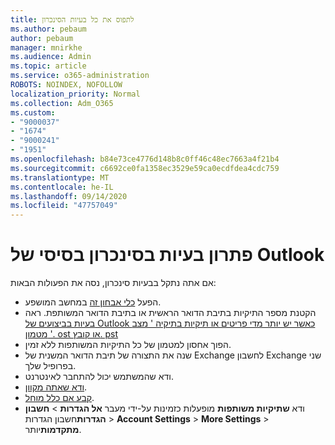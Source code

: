 ```yaml
---
title: לתפוס את כל בעיות הסינכרון
ms.author: pebaum
author: pebaum
manager: mnirkhe
ms.audience: Admin
ms.topic: article
ms.service: o365-administration
ROBOTS: NOINDEX, NOFOLLOW
localization_priority: Normal
ms.collection: Adm_O365
ms.custom:
- "9000037"
- "1674"
- "9000241"
- "1951"
ms.openlocfilehash: b84e73ce4776d148b8c0ff46c48ec7663a4f21b4
ms.sourcegitcommit: c6692ce0fa1358ec3529e59ca0ecdfdea4cdc759
ms.translationtype: MT
ms.contentlocale: he-IL
ms.lasthandoff: 09/14/2020
ms.locfileid: "47757049"
---
```

# <a name="basic-outlook-sync-troubleshooting"></a>פתרון בעיות בסינכרון בסיסי של Outlook

אם אתה נתקל בבעיות סינכרון, נסה את הפעולות הבאות:

- הפעל [כלי אבחון זה](https://aka.ms/sara-outlooksendreceive) במחשב המושפע.
- הקטנת מספר התיקיות בתיבת הדואר הראשית או בתיבת הדואר המשותפת. ראה [בעיות בביצועים של Outlook כאשר יש יותר מדי פריטים או תיקיות בתיקיה ' מצב מטמון '. ost או קובץ. pst](https://support.microsoft.com/help/2768656/outlook-performance-issues-when-there-are-too-many-items-or-folders-in)
- הפוך אחסון למטמון של כל התיקיות המשותפות ללא זמין.
- שנה את התצורה של תיבת הדואר המשנית של Exchange לחשבון Exchange שני בפרופיל שלך.
- ודא שהמשתמש יכול להתחבר לאינטרנט. 
- [ודא שאתה מקוון](https://support.office.com/article/2460e4a8-16c7-47fc-b204-b1549275aac9).
- [קבע אם כלל מוחל](https://support.office.com/article/C24F5DEA-9465-4DF4-AD17-A50704D66C59).
- ודא **שתיקיות משותפות** מופעלות כזמינות על-ידי מעבר **אל הגדרות**  >  **חשבון הגדרות**חשבון הגדרות  >  **Account Settings**  >  **More Settings**  >  **מתקדמות**יותר.
